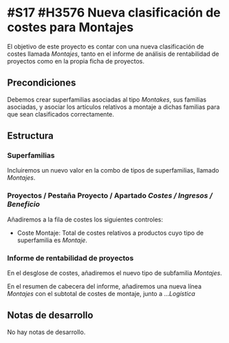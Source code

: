 # #S17 #H3576 Nueva clasificación de costes para Montajes

El objetivo de este proyecto es contar con una nueva clasificación de costes llamada *Montajes*, tanto en el informe de análisis de rentabilidad de proyectos como en la propia ficha de proyectos.

## Precondiciones
Debemos crear superfamilias asociadas al tipo *Montakes*, sus familias asociadas, y asociar los artículos relativos a montaje a dichas familias para que sean clasificados correctamente.

## Estructura
### Superfamilias
Incluiremos un nuevo valor en la combo de tipos de superfamilias, llamado *Montajes*.

### Proyectos / Pestaña Proyecto / Apartado *Costes / Ingresos / Beneficio*
Añadiremos a la fila de costes los siguientes controles:
* Coste Montaje: Total de costes relativos a productos cuyo tipo de superfamilia es *Montaje*.

### Informe de rentabilidad de proyectos
En el desglose de costes, añadiremos el nuevo tipo de subfamilia *Montajes*.

En el resumen de cabecera del informe, añadiremos una nueva línea *Montajes* con el subtotal de costes de montaje, junto a ...*Logística*

## Notas de desarrollo
No hay notas de desarrollo.
